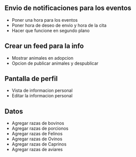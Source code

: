 
## Envio de notificaciones para los eventos
- Poner una hora para los eventos
- Poner hora de deseo de envio y hora de la cita
- Hacer que funcione en segundo plano

## Crear un feed para la info  
- Mostrar animales en adopcion
- Opcion de publicar animales y despublicar

## Pantalla de perfil
- Vista de informacion personal
- Editar la informacion personal

## Datos
- Agregar razas de bovinos
- Agregar razas de porcionos
- Agregar razas de Felinos
- Agregar razas de Ovinos
- Agregar razas de Caprinos
- Agregar razas de aviares